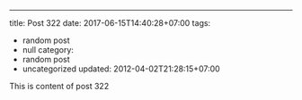 ---
title: Post 322
date: 2017-06-15T14:40:28+07:00
tags:
  - random post
  - null
category:
  - random post
  - uncategorized
updated: 2012-04-02T21:28:15+07:00

This is content of post 322